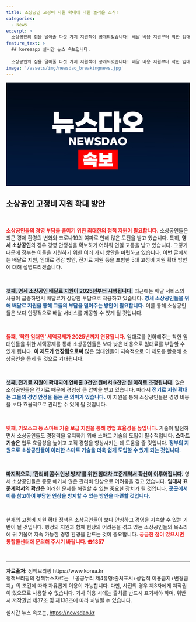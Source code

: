 ```yaml
---
title: 소상공인 고정비 지원 확대에 대한 놀라운 소식!
categories:
  - News
excerpt: >
  소상공인의 짐을 덜어줄 다섯 가지 지원책이 공개되었습니다! 배달 비용 지원부터 착한 임대인 세액공제 확대까지, 실질적인 도움이 되는 이번 정책에 대해 알아보세요!
feature_text: >
  ## koreaapp 실시간 뉴스 속보입니다.

  소상공인의 짐을 덜어줄 다섯 가지 지원책이 공개되었습니다! 배달 비용 지원부터 착한 임대인 세액공제 확대까지, 실질적인 도움이 되는 이번 정책에 대해 알아보세요!
image: '/assets/img/newsdao_breakingnews.jpg'
---
```


<p><img src="/assets/img/newsdao_breakingnews.jpg" alt="koreaapp 속보" /></p>

<h2 data-ke-size="size26">소상공인 고정비 지원 확대 방안</h2>

<p data-ke-size="size16">&nbsp;</p>

<p><b><span style="color: #ee2323;">소상공인들의 경영 부담을 줄이기 위한 최대한의 정책 지원이 필요합니다.</span></b> 소상공인들은 최근 경제 환경의 변화와 코로나19의 여파로 인해 많은 도전을 받고 있습니다. 특히, <b>영세 소상공인</b>의 경우 경영 안정성을 확보하기 어려워 연일 고통을 받고 있습니다. 그렇기 때문에 정부는 이들을 지원하기 위한 여러 가지 방안을 마련하고 있습니다. 이번 글에서는 배달료 지원, 임대료 경감 방안, 전기료 지원 등을 포함한 5대 고정비 지원 확대 방안에 대해 설명드리겠습니다.</p>

<p data-ke-size="size16">&nbsp;</p>

<p><b><span style="background-color: #21538527;">첫째, 영세 소상공인 배달료 지원이 2025년부터 시행됩니다.</span></b> 최근에는 배달 서비스의 사용이 급증하면서 배달료가 상당한 부담으로 작용하고 있습니다. <b><span style="color: #1a5490;">영세 소상공인들을 위해 배달료 지원을 통해 그들의 부담을 덜어주는 방안이 필요합니다.</span></b> 이를 통해 소상공인들은 보다 안정적으로 배달 서비스를 제공할 수 있게 될 것입니다. </p>

<p data-ke-size="size16">&nbsp;</p>

<p><b><span style="color: #ee2323;">둘째, ‘착한 임대인’ 세액공제가 2025년까지 연장됩니다.</span></b> 임대료를 인하해주는 착한 임대인들을 위한 세액공제를 통해 소상공인들은 보다 낮은 비용으로 임대료를 부담할 수 있게 됩니다. <b>이 제도가 연장됨으로써</b> 많은 임대인들이 지속적으로 이 제도를 활용해 소상공인을 돕게 될 것으로 기대됩니다.</p>

<p data-ke-size="size16">&nbsp;</p>

<p><b><span style="background-color: #21538527;">셋째, 전기료 지원이 확대되어 연매출 3천만 원에서 6천만 원 이하로 조정됩니다.</span></b> 많은 소상공인들은 전기료 때문에 경영상 큰 압박을 받고 있습니다. 따라서 <b><span style="color: #1a5490;">전기료 지원 확대는 그들의 경영 안정을 돕는 큰 의미가 있습니다.</span></b> 이 지원을 통해 소상공인들은 경영 비용을 보다 효율적으로 관리할 수 있게 될 것입니다.</p>

<p data-ke-size="size16">&nbsp;</p>

<p><b><span style="color: #ee2323;">넷째, 키오스크 등 스마트 기술 보급 지원을 통해 영업 효율성을 높입니다.</span></b> 기술이 발전하면서 소상공인들도 경쟁력을 유지하기 위해 스마트 기술의 도입이 필수적입니다. <b>스마트 기술은</b> 업무 효율성을 높이고 고객 경험을 향상시키는 데 도움을 줄 것입니다. <b><span style="color: #1a5490;">정부의 지원으로 소상공인들이 이러한 스마트 기술을 더욱 쉽게 도입할 수 있게 되는 것입니다.</span></b></p>

<p data-ke-size="size16">&nbsp;</p>

<p><b><span style="background-color: #21538527;">마지막으로, '관리비 꼼수 인상 방지'를 위한 임대차 표준계약서 확산이 이루어집니다.</span></b> 영세 소상공인들은 종종 예기치 않은 관리비 인상으로 어려움을 겪고 있습니다. <b>임대차 표준계약서의 확산은</b> 이러한 문제를 해결할 수 있는 중요한 장치가 될 것입니다. <b><span style="color: #1a5490;">곳곳에서 이를 참고하여 부당한 인상을 방지할 수 있는 방안을 마련할 것입니다.</span></b> </p>

<p data-ke-size="size16">&nbsp;</p>

<p>현재의 고정비 지원 확대 정책은 소상공인들이 보다 안심하고 경영을 지속할 수 있는 기반이 될 것입니다. 행정의 지원과 함께 현장의 어려움을 겪고 있는 소상공인들의 목소리에 귀 기울여 지속 가능한 경영 환경을 만드는 것이 중요합니다. <b><span style="color: #ee2323;">궁금한 점이 있으시면 통합콜센터에 문의해 주시기 바랍니다. ☎1357</span></b></p>

<p data-ke-size="size16">&nbsp;</p>

<hr>

<p><b>자료출처:</b> 정책브리핑 https://www.korea.kr <br>
정책브리핑의 정책뉴스자료는 「공공누리 제4유형:출처표시+상업적 이용금지+변경금지」의 조건에 따라 자유롭게 이용이 가능합니다. 다만, 사진의 경우 제3자에게 저작권이 있으므로 사용할 수 없습니다. 기사 이용 시에는 출처를 반드시 표기해야 하며, 위반 시 저작권법 제37조 및 제138조에 따라 처벌될 수 있습니다.</p>
실시간 뉴스 속보는, <a href="https://newsdao.kr" rel="dofollow">https://newsdao.kr</a>


